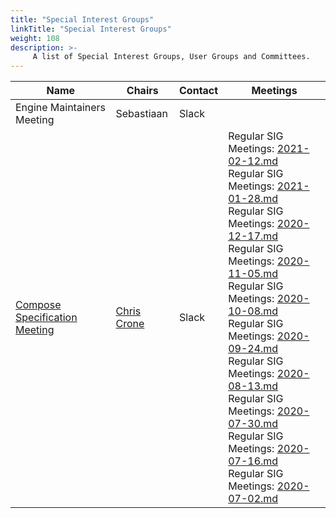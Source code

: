 ```yaml
---
title: "Special Interest Groups"
linkTitle: "Special Interest Groups"
weight: 108
description: >-
     A list of Special Interest Groups, User Groups and Committees.
---
```


| Name    | Chairs      |  Contact | Meetings |
|-----------|-----------------|----------------|----------------|
| Engine Maintainers Meeting | Sebastiaan | Slack |
| [Compose Specification Meeting](https://github.com/compose-spec/community) | [Chris Crone](https://github.com/chris-crone) | Slack | Regular SIG Meetings: [2021-02-12.md](https://github.com/compose-spec/community/blob/master/meeting-notes/community/2021-02-12.md)   <br> Regular SIG Meetings: [2021-01-28.md](https://github.com/compose-spec/community/blob/master/meeting-notes/community/2021-01-28.md) <br> Regular SIG Meetings: [2020-12-17.md](https://github.com/compose-spec/community/blob/master/meeting-notes/community/2020-12-17.md) <br> Regular SIG Meetings: [2020-11-05.md](https://github.com/compose-spec/community/blob/master/meeting-notes/community/2020-11-05.md)  <br> Regular SIG Meetings: [2020-10-08.md](https://github.com/compose-spec/community/blob/master/meeting-notes/community/2020-10-08.md)  <br> Regular SIG Meetings: [2020-09-24.md](https://github.com/compose-spec/community/blob/master/meeting-notes/community/2020-09-24.md) <br> Regular SIG Meetings: [2020-08-13.md](https://github.com/compose-spec/community/blob/master/meeting-notes/community/2020-08-13.md)  <br> Regular SIG Meetings: [2020-07-30.md](https://github.com/compose-spec/community/blob/master/meeting-notes/community/2020-07-30.md) <br> Regular SIG Meetings: [2020-07-16.md](https://github.com/compose-spec/community/blob/master/meeting-notes/community/2020-07-16.md)  <br> Regular SIG Meetings: [2020-07-02.md](https://github.com/compose-spec/community/blob/master/meeting-notes/community/2020-07-02.md) <br>
